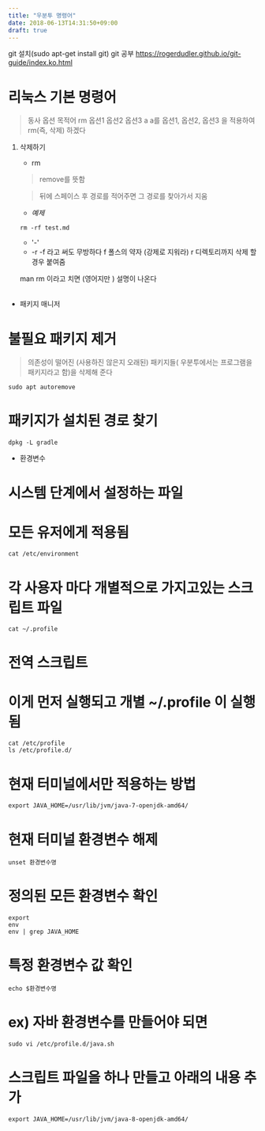 ```yaml
---
title: "우분투 명령어"
date: 2018-06-13T14:31:50+09:00
draft: true
---
```

 git 설치(sudo apt-get install git)
git 공부 
https://rogerdudler.github.io/git-guide/index.ko.html

# 리눅스 기본 명령어

> 동사 옵션 목적어 
> rm 옵션1 옵션2 옵션3 a
> a를 옵션1, 옵션2, 옵션3 을 적용하여 rm(즉, 삭제) 하겠다 
1. 삭제하기 
    
    * rm 

    > remove를 뜻함

    > 뒤에 스페이스 후 경로를 적어주면 그 경로를 찾아가서 지움

    * _예제_
    
    ```
    rm -rf test.md
    ```
    * '-'
    * -r -f 라고 써도 무방하다 
    f 폴스의 약자 (강제로 지워라)
    r 디렉토리까지 삭제 할경우 붙여줌 

    man rm 이라고 치면 (영어지만 ) 설명이 나온다 
    <br><br>
- 패키지 매니저

# 불필요 패키지 제거

> 의존성이 떨어진 (사용하진 않은지 오래된) 패키지들( 우분투에서는 프로그램을 패키지라고 함)을 삭제해 준다

```
sudo apt autoremove 
```

# 패키지가 설치된 경로 찾기

```
dpkg -L gradle
```

- 환경변수

# 시스템 단계에서 설정하는 파일

# 모든 유저에게 적용됨

```
cat /etc/environment
```

# 각 사용자 마다 개별적으로 가지고있는 스크립트 파일

```
cat ~/.profile
```
# 전역 스크립트

# 이게 먼저 실행되고 개별 ~/.profile 이 실행됨

```
cat /etc/profile
ls /etc/profile.d/
```

# 현재 터미널에서만 적용하는 방법

```
export JAVA_HOME=/usr/lib/jvm/java-7-openjdk-amd64/
```

# 현재 터미널 환경변수 해제

```
unset 환경변수명
```

# 정의된 모든 환경변수 확인

```
export
env
env | grep JAVA_HOME
```

# 특정 환경변수 값 확인

```
echo $환경변수명
```

# ex) 자바 환경변수를 만들어야 되면

```
sudo vi /etc/profile.d/java.sh
```

# 스크립트 파일을 하나 만들고 아래의 내용 추가

```
export JAVA_HOME=/usr/lib/jvm/java-8-openjdk-amd64/
```
